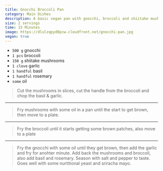 ```yaml
---
title: Gnocchi Broccoli Pan
category: Main Dishes
description: A basic vegan pan with gnocchi, broccoli and shiitake mushrooms
size: 2 servings
time: 15 Minutes
image: https://dlulzqpyd0pcw.cloudfront.net/gnocchi-pan.jpg
vegan: true
---
```


* `500 g` gnocchi
* `1 pcs` broccoli
* `150 g` shiitake mushrooms
* `1 clove` garlic
* `1 handful` basil
* `1 handful` rosemary
* `some` oil

> Cut the mushrooms in slices, cut the handle from the broccoli and chop the basil & garlic.

---

> Fry mushrooms with some oil in a pan until the start to get brown, then move to a plate.

---

> Fry the broccoli until it starts getting some brown patches, also move to a plate

---

> Fry the gnocchi with some oil until they get brown, then add the garlic and fry for anohter minute. Add back the mushrooms and broccoli, also add basil and rosemary. Season with salt and pepper to taste.  
> Goes well with some nurtitional yeast and sriracha mayo.


